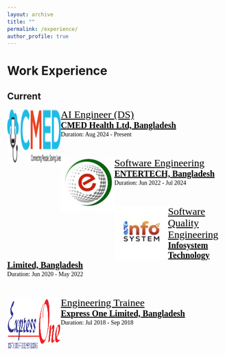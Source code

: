 ```yaml
---
layout: archive
title: ""
permalink: /experience/
author_profile: true
---
```


# Work Experience

## Current
<img src="/images/cmed_logo.png" style="float:left;width:125px;height:125px;"><span style="font-family:Georgia; color:black;"><span style="font-size:18pt"><a href="https://cmed.com.bd/" target="_blank" style="color:black;">AI Engineer (DS)</a></span><br/>
<span style="color:black; font-size:20px; font-family:Calisto MT"><b><a href="https://cmed.com.bd/" target="_blank" style="color:black;">CMED Health Ltd, Bangladesh</a></b></span><br/>
Duration: Aug 2024 - Present
</span>

<br/>

<img src="/images/entertech_bd_logo.png" style="float:left;width:125px;height:125px;"><span style="font-family:Georgia; color:black;"><span style="font-size:18pt"><a href="https://entertechbd.com/" target="_blank" style="color:black;">Software Engineering</a></span><br/>
<span style="color:black; font-size:20px; font-family:Calisto MT"><b><a href="https://entertechbd.com/" target="_blank" style="color:black;">ENTERTECH, Bangladesh</a></b></span><br/>
Duration: Jun 2022 - Jul 2024
</span>

<br/>

<img src="/images/infosystem_technology_limited_logo.png" style="float:left;width:125px;height:125px;"><span style="font-family:Georgia; color:black;"><span style="font-size:18pt"><a href="https://infosystemltd.com/" target="_blank" style="color:black;">
Software Quality Engineering</a></span><br/>
<span style="color:black; font-size:20px; font-family:Calisto MT"><b><a href="https://infosystemltd.com/" target="_blank" style="color:black;">Infosystem Technology Limited, Bangladesh</a></b></span><br/>
Duration: Jun 2020 - May 2022
</span>

<br/>

<img src="/images/EOLogo.png" style="float:left;width:125px;height:125px;"><span style="font-family:Georgia; color:black;"><span style="font-size:18pt"><a href="https://expressonebd.org/" target="_blank" style="color:black;"> Engineering Trainee </a></span><br/>
<span style="color:black; font-size:20px; font-family:Calisto MT"><b><a href="https://expressonebd.org/" target="_blank" style="color:black;">Express One Limited, Bangladesh</a></b></span><br/>
Duration: Jul 2018 - Sep 2018
</span>

<br/>
